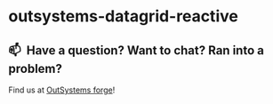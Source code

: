 # outsystems-datagrid-reactive

## 📫&nbsp; Have a question? Want to chat? Ran into a problem?

Find us at [OutSystems forge](https://www.outsystems.com/forge/component-discussions/9764/Data+Grid+Reactive)!
